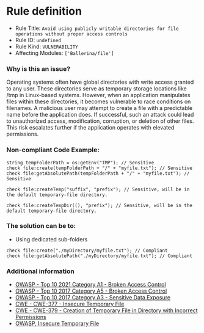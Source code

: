 # Rule definition

- Rule Title: `Avoid using publicly writable directories for file operations without proper access controls`
- Rule ID: `undefined`
- Rule Kind: `VULNERABILITY`
- Affecting Modules: `['Ballerina/file']`

### Why is this an issue?

Operating systems often have global directories with write access granted to any user. These directories serve as temporary storage locations like /tmp in Linux-based systems. However, when an application manipulates files within these directories, it becomes vulnerable to race conditions on filenames. A malicious user may attempt to create a file with a predictable name before the application does. If successful, such an attack could lead to unauthorized access, modification, corruption, or deletion of other files. This risk escalates further if the application operates with elevated permissions.

### Non-compliant Code Example:

```ballerina
string tempFolderPath = os:getEnv("TMP"); // Sensitive
check file:create(tempFolderPath + "/" + "myfile.txt"); // Sensitive
check file:getAbsolutePath(tempFolderPath + "/" + "myfile.txt"); // Sensitive

check file:createTemp("suffix", "prefix"); // Sensitive, will be in the default temporary-file directory.

check file:createTempDir((), "prefix"); // Sensitive, will be in the default temporary-file directory.
```

### The solution can be to:

- Using dedicated sub-folders

```ballerina
check file:create("./myDirectory/myfile.txt"); // Compliant
check file:getAbsolutePath("./myDirectory/myfile.txt"); // Compliant
```

### Additional information

- [OWASP - Top 10 2021 Category A1 - Broken Access Control](https://owasp.org/Top10/A01_2021-Broken_Access_Control/)
- [OWASP - Top 10 2017 Category A5 - Broken Access Control](https://owasp.org/www-project-top-ten/2017/A5_2017-Broken_Access_Control)
- [OWASP - Top 10 2017 Category A3 - Sensitive Data Exposure](https://owasp.org/www-project-top-ten/2017/A3_2017-Sensitive_Data_Exposure)
- [CWE - CWE-377 - Insecure Temporary File](https://cwe.mitre.org/data/definitions/377)
- [CWE - CWE-379 - Creation of Temporary File in Directory with Incorrect Permissions](https://cwe.mitre.org/data/definitions/379)
- [OWASP, Insecure Temporary File](https://owasp.org/www-community/vulnerabilities/Insecure_Temporary_File)